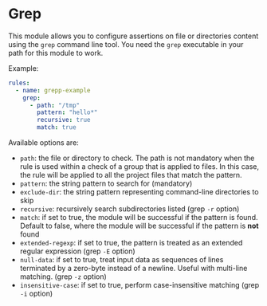 # Grep

This module allows you to configure assertions on file or directories content using the `grep` command line tool.
You need the `grep` executable in your path for this module to work.

Example:

```yaml
rules:
  - name: grepp-example
    grep:
      - path: "/tmp"
        pattern: "hello*"
        recursive: true
        match: true
```

Available options are:

- `path`: the file or directory to check. The path is not mandatory when the rule is used within a check of a group that is applied to files. In this case, the rule will be applied to all the project files that match the pattern.
- `pattern`: the string pattern to search for (mandatory)
- `exclude-dir`: the string pattern representing command-line directories to skip
- `recursive`: recursively search subdirectories listed (grep `-r` option)
- `match`: if set to true, the module will be successful if the pattern is found. Default to false, where the module will be successful if the pattern is **not** found
- `extended-regexp`: if set to true, the pattern is treated as an extended regular expression (grep `-E` option)
- `null-data`: if set to true, treat input data as sequences of lines terminated by a zero-byte instead of a newline. Useful with multi-line matching. (grep `-z` option)
- `insensitive-case`: if set to true, perform case-insensitive matching (grep `-i` option)
